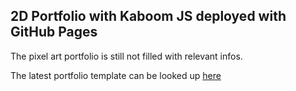 ## 2D Portfolio with Kaboom JS deployed with GitHub Pages

The pixel art portfolio is still not filled with relevant infos.

The latest portfolio template can be looked up [here](https://hrryko.github.io/2d-portfolio/)
